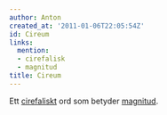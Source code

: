 ```yaml
---
author: Anton
created_at: '2011-01-06T22:05:54Z'
id: Cireum
links:
  mention:
  - cirefalisk
  - magnitud
title: Cireum
---
```


Ett [cirefaliskt] ord som betyder [magnitud].

  [cirefaliskt]: cirefalisk
  [magnitud]: magnitud
